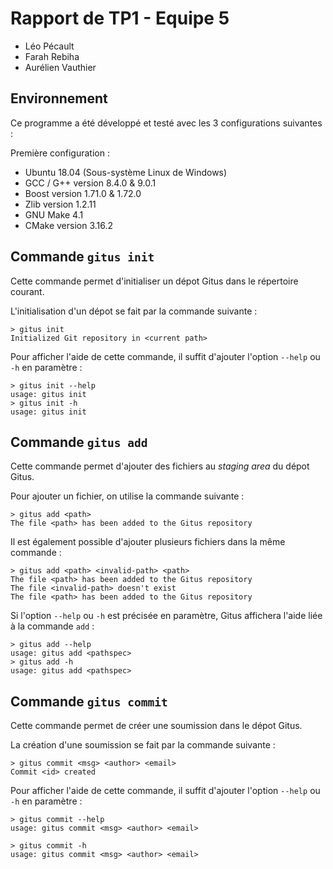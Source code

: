 # Rapport de TP1 - Equipe 5
- Léo Pécault
- Farah Rebiha
- Aurélien Vauthier

## Environnement

Ce programme a été développé et testé avec les 3 configurations suivantes :

Première configuration :
* Ubuntu 18.04 (Sous-système Linux de Windows)
* GCC / G++ version 8.4.0 & 9.0.1
* Boost version 1.71.0 & 1.72.0
* Zlib version 1.2.11
* GNU Make 4.1
* CMake version 3.16.2

## Commande `gitus init`

Cette commande permet d'initialiser un dépot Gitus dans le répertoire courant. 

L'initialisation d'un dépot se fait par la commande suivante :
```console
> gitus init
Initialized Git repository in <current path>
```

Pour afficher l'aide de cette commande, il suffit d'ajouter l'option `--help` ou `-h` en paramètre :
```console
> gitus init --help
usage: gitus init
> gitus init -h
usage: gitus init
```

## Commande `gitus add`

Cette commande permet d'ajouter des fichiers au *staging area* du dépot Gitus.

Pour ajouter un fichier, on utilise la commande suivante :
```console
> gitus add <path>
The file <path> has been added to the Gitus repository
```
Il est également possible d'ajouter plusieurs fichiers dans la même commande :
```console
> gitus add <path> <invalid-path> <path>
The file <path> has been added to the Gitus repository
The file <invalid-path> doesn't exist
The file <path> has been added to the Gitus repository
```
Si l'option `--help` ou `-h` est précisée en paramètre, Gitus affichera l'aide liée à la commande `add` :
```console
> gitus add --help
usage: gitus add <pathspec>
> gitus add -h
usage: gitus add <pathspec>
```

## Commande `gitus commit`

Cette commande permet de créer une soumission dans le dépot Gitus.

La création d'une soumission se fait par la commande suivante :
```console
> gitus commit <msg> <author> <email>
Commit <id> created
```

Pour afficher l'aide de cette commande, il suffit d'ajouter l'option `--help` ou `-h` en paramètre :
```console
> gitus commit --help
usage: gitus commit <msg> <author> <email>

> gitus commit -h
usage: gitus commit <msg> <author> <email>
```